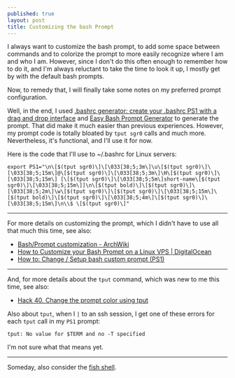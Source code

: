 ```yaml
---
published: true
layout: post
title: Customizing the bash Prompt
---
```


I always want to customize the bash prompt, to add some space between commands and to colorize the prompt to more easily recognize where I am and who I am. However, since I don't do this often enough to remember how to do it, and I'm always reluctant to take the time to look it up, I mostly get by with the default bash prompts.

Now, to remedy that, I will finally take some notes on my preferred prompt configuration.

Well, in the end, I used [.bashrc generator: create your .bashrc PS1 with a drag and drop interface](http://bashrcgenerator.com/) and [Easy Bash Prompt Generator](http://ezprompt.net/) to generate the prompt. That did make it much easier than previous experiences. However, my prompt code is totally bloated by `tput sgr0` calls and much more. Nevertheless, it's functional, and I'll use it for now.

Here is the code that I'll use to ~/.bashrc for Linux servers:

```
export PS1="\n\[$(tput sgr0)\]\[\033[38;5;3m\]\u\[$(tput sgr0)\]\[\033[38;5;15m\]@\[$(tput sgr0)\]\[\033[38;5;3m\]\H\[$(tput sgr0)\]\[\033[38;5;15m\] [\[$(tput sgr0)\]\[\033[38;5;5m\]short-name\[$(tput sgr0)\]\[\033[38;5;15m\]]\n\[$(tput bold)\]\[$(tput sgr0)\]\[\033[38;5;2m\]\w\[$(tput sgr0)\]\[$(tput sgr0)\]\[\033[38;5;15m\]\[$(tput bold)\]\[$(tput sgr0)\]\[\033[38;5;4m\]\[$(tput sgr0)\]\[\033[38;5;15m\]\n\\$ \[$(tput sgr0)\]"
```

---

For more details on customizing the prompt, which I didn't have to use all that much this time, see also:

* [Bash/Prompt customization - ArchWiki](https://wiki.archlinux.org/index.php/Bash/Prompt_customization)
* [How to Customize your Bash Prompt on a Linux VPS | DigitalOcean](https://www.digitalocean.com/community/tutorials/how-to-customize-your-bash-prompt-on-a-linux-vps)
* [How to: Change / Setup bash custom prompt (PS1)](http://www.cyberciti.biz/tips/howto-linux-unix-bash-shell-setup-prompt.html)

---

And, for more details about the `tput` command, which was new to me this time, see also:

* [Hack 40. Change the prompt color using tput](http://linux.101hacks.com/ps1-examples/prompt-color-using-tput/)

Also about `tput`, when I `|` to an ssh session, I get one of these errors for each `tput` call in my `PS1` prompt:

```
tput: No value for $TERM and no -T specified
```

I'm not sure what that means yet.

---

Someday, also consider the [fish shell](https://fishshell.com/).


